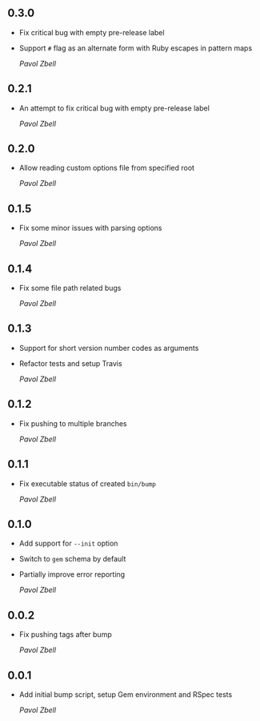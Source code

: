 ## 0.3.0

*   Fix critical bug with empty pre-release label

*   Support `#` flag as an alternate form with Ruby escapes in pattern maps

    *Pavol Zbell*

## 0.2.1

*   An attempt to fix critical bug with empty pre-release label 

    *Pavol Zbell*

## 0.2.0

*   Allow reading custom options file from specified root

    *Pavol Zbell*

## 0.1.5

*   Fix some minor issues with parsing options

    *Pavol Zbell*
    
## 0.1.4

*   Fix some file path related bugs

    *Pavol Zbell*
    
## 0.1.3

*   Support for short version number codes as arguments

*   Refactor tests and setup Travis

    *Pavol Zbell*

## 0.1.2

*   Fix pushing to multiple branches

    *Pavol Zbell*

## 0.1.1

*   Fix executable status of created `bin/bump`

    *Pavol Zbell*

## 0.1.0

*   Add support for `--init` option

*   Switch to `gem` schema by default

*   Partially improve error reporting

    *Pavol Zbell*

## 0.0.2

*   Fix pushing tags after bump

    *Pavol Zbell*

## 0.0.1

*   Add initial bump script, setup Gem environment and RSpec tests 

    *Pavol Zbell*
